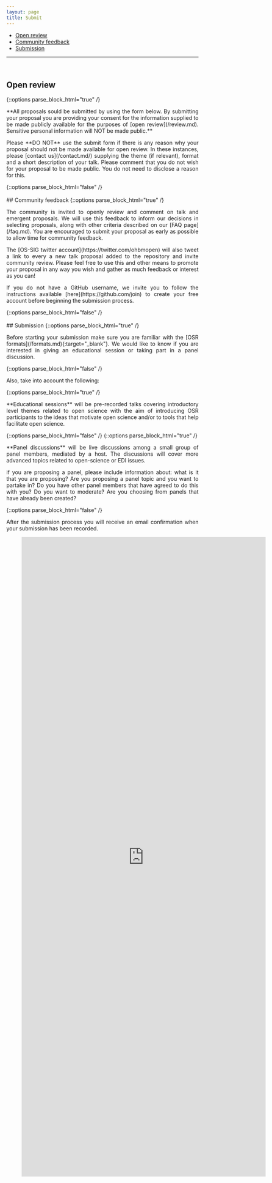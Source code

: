 ```yaml
---
layout: page
title: Submit
---
```


- [Open review](#review)
- [Community feedback](#feedback)
- [Submission](#submission)

---

<div id="review"></div>
<br>

## Open review

{::options parse_block_html="true" /}
<p align="justify">
**All proposals sould be submitted by using the form below. By submitting your proposal you are providing your consent for the information supplied to be made publicly available for the purposes of [open review](/review.md).
Sensitive personal information will NOT be made public.**
</p>
<p align="justify">
Please **DO NOT** use the submit form if there is any reason why your proposal should not be made available for open review.
In these instances, please [contact us](/contact.md/) supplying the theme (if relevant), format and a short description of your talk.
Please comment that you do not wish for your proposal to be made public.
You do not need to disclose a reason for this.
</p>
{::options parse_block_html="false" /}

<div id="feedback"></div>
<br>
## Community feedback
{::options parse_block_html="true" /}
<p align="justify">
The community is invited to openly review and comment on talk and emergent proposals.
We will use this feedback to inform our decisions in selecting proposals,
along with other criteria described on our [FAQ page](/faq.md).
You are encouraged to submit your proposal as early as possible to allow time for community feedback.
</p>
<p align="justify">
The [OS-SIG twitter account](https://twitter.com/ohbmopen) will also tweet a link to every a new talk proposal added to the repository and invite community review.
Please feel free to use this and other means to promote your proposal in any way you wish and gather as much feedback or interest as you can!
</p>
<p align="justify">
If you do not have a GitHub username, we invite you to follow the instructions available [here](https://github.com/join) to create your free account before beginning the submission process.
</p>
{::options parse_block_html="false" /}

<div id="submission"></div>
<br>
## Submission
{::options parse_block_html="true" /}
<p align="justify">
  Before starting your submission make sure you are familiar with the [OSR formats](/formats.md){:target="_blank"}.
  We would like to know if you are interested in giving an educational session or taking part in a panel discussion.
</p>
{::options parse_block_html="false" /}
<p align="justify">
  Also, take into account the following:
</p>
{::options parse_block_html="true" /}
<p align="justify">
  **Educational sessions** will be pre-recorded talks covering introductory level themes related to open science with the aim of introducing OSR participants to the ideas that motivate open science and/or to tools that help facilitate open science.
</p>
{::options parse_block_html="false" /}
{::options parse_block_html="true" /}
<p align="justify">
  **Panel discussions** will be live discussions among a small group of panel members, mediated by a host. The discussions will cover more advanced topics related to open-science or EDI issues.
</p>
<p align="justify">
if you are proposing a panel, please include information about: what is it that you are proposing? Are you proposing a panel topic and you want to partake in? Do you have other panel members that have agreed to do this with you? Do you want to moderate? Are you choosing from panels that have already been created?
</p>
{::options parse_block_html="false" /}
<p align="justify">
After the submission process you will receive an email confirmation when your submission has been recorded.
</p>

<figure class="video_container">
<iframe src="https://docs.google.com/forms/d/e/1FAIpQLSdP3xY-mBxB-xqOVmszdVcIICpccRhs9c8uyx6cR9VUyzZc7w/viewform?embedded=true" width="640" height="1673" frameborder="0" marginheight="0" marginwidth="0">Cargando…</iframe>
</figure>
<br>
